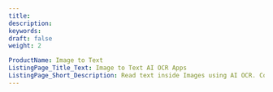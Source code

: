 ```yaml
---
title:
description:
keywords:
draft: false
weight: 2

ProductName: Image to Text
ListingPage_Title_Text: Image to Text AI OCR Apps
ListingPage_Short_Description: Read text inside Images using AI OCR. Convert Image to Text with the Latest AI Models.
---
```

